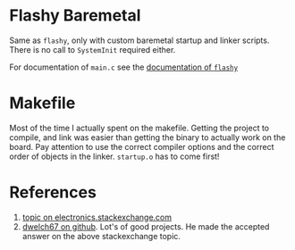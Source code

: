 # Flashy Baremetal
Same as `flashy`, only with custom baremetal startup and linker scripts. There is no call to `SystemInit` required either.

For documentation of `main.c` see the [documentation of `flashy`](https://github.com/starsheriff/ST-Nucleo-F303RE/tree/master/flashy)


# Makefile
Most of the time I actually spent on the makefile. Getting the project to compile, and link was easier than getting the binary to actually work on the board. Pay attention to use the correct compiler options and the correct order of objects in the linker. `startup.o` has to come first!

# References
1. [topic on electronics.stackexchange.com](http://electronics.stackexchange.com/questions/30736/stm32f2-makefile-linker-script-and-start-up-file-combination-without-commercia)
2. [dwelch67 on github](https://github.com/dwelch67/stm32f4d). Lot's of good projects. He made the accepted answer on the above stackexchange topic.
